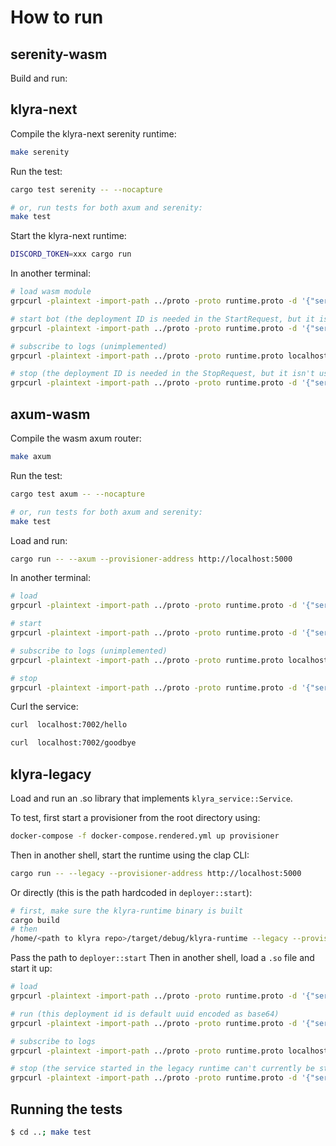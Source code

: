 # How to run

## serenity-wasm

Build and run:

## klyra-next

Compile the klyra-next serenity runtime:

```bash
make serenity
```

Run the test:

```bash
cargo test serenity -- --nocapture

# or, run tests for both axum and serenity:
make test
```

Start the klyra-next runtime:

```bash
DISCORD_TOKEN=xxx cargo run
```

In another terminal:

``` bash
# load wasm module
grpcurl -plaintext -import-path ../proto -proto runtime.proto -d '{"service_name": "Tonic", "path": "/home/<path to klyra>/runtime/serenity.wasm"}' localhost:6001 runtime.Runtime/Load

# start bot (the deployment ID is needed in the StartRequest, but it isn't used by the serenity bot currently)
grpcurl -plaintext -import-path ../proto -proto runtime.proto -d '{"service_name": "Tonic", "deployment_id": "MDAwMDAwMDAtMDAwMC0wMDAwLTAwMDAtMDAwMDAwMDAwMDAw"}' localhost:6001 runtime.Runtime/Start

# subscribe to logs (unimplemented)
grpcurl -plaintext -import-path ../proto -proto runtime.proto localhost:6001 runtime.Runtime/SubscribeLogs

# stop (the deployment ID is needed in the StopRequest, but it isn't used by the serenity bot currently)
grpcurl -plaintext -import-path ../proto -proto runtime.proto -d '{"service_name": "Tonic", "deployment_id": "MDAwMDAwMDAtMDAwMC0wMDAwLTAwMDAtMDAwMDAwMDAwMDAw"}' localhost:6001 runtime.Runtime/Stop
```

## axum-wasm

Compile the wasm axum router:

```bash
make axum
```

Run the test:

```bash
cargo test axum -- --nocapture

# or, run tests for both axum and serenity:
make test
```

Load and run:

```bash
cargo run -- --axum --provisioner-address http://localhost:5000
```

In another terminal:

``` bash
# load
grpcurl -plaintext -import-path ../proto -proto runtime.proto -d '{"service_name": "Tonic", "path": "/home/<path to klyra>/runtime/axum.wasm"}' localhost:6001 runtime.Runtime/Load

# start
grpcurl -plaintext -import-path ../proto -proto runtime.proto -d '{"service_name": "Tonic", "deployment_id": "MDAwMDAwMDAtMDAwMC0wMDAwLTAwMDAtMDAwMDAwMDAwMDAw"}' localhost:6001 runtime.Runtime/Start

# subscribe to logs (unimplemented)
grpcurl -plaintext -import-path ../proto -proto runtime.proto localhost:6001 runtime.Runtime/SubscribeLogs

# stop
grpcurl -plaintext -import-path ../proto -proto runtime.proto -d '{"service_name": "Tonic", "deployment_id": "MDAwMDAwMDAtMDAwMC0wMDAwLTAwMDAtMDAwMDAwMDAwMDAw"}' localhost:6001 runtime.Runtime/Stop
```

Curl the service:
```bash
curl  localhost:7002/hello

curl  localhost:7002/goodbye
```

## klyra-legacy

Load and run an .so library that implements `klyra_service::Service`. 

To test, first start a provisioner from the root directory using:

```bash
docker-compose -f docker-compose.rendered.yml up provisioner
```

Then in another shell, start the runtime using the clap CLI:

```bash
cargo run -- --legacy --provisioner-address http://localhost:5000
```

Or directly (this is the path hardcoded in `deployer::start`):
```bash
# first, make sure the klyra-runtime binary is built
cargo build
# then
/home/<path to klyra repo>/target/debug/klyra-runtime --legacy --provisioner-address http://localhost:5000
```

Pass the path to `deployer::start`
Then in another shell, load a `.so` file and start it up:

``` bash
# load
grpcurl -plaintext -import-path ../proto -proto runtime.proto -d '{"service_name": "Tonic", "path": "/home/<path to klyra>/examples/rocket/hello-world/target/debug/libhello_world.so"}' localhost:6001 runtime.Runtime/Load

# run (this deployment id is default uuid encoded as base64)
grpcurl -plaintext -import-path ../proto -proto runtime.proto -d '{"service_name": "Tonic", "deployment_id": "MDAwMDAwMDAtMDAwMC0wMDAwLTAwMDAtMDAwMDAwMDAwMDAw"}' localhost:6001 runtime.Runtime/Start

# subscribe to logs
grpcurl -plaintext -import-path ../proto -proto runtime.proto localhost:6001 runtime.Runtime/SubscribeLogs

# stop (the service started in the legacy runtime can't currently be stopped)
grpcurl -plaintext -import-path ../proto -proto runtime.proto -d '{"service_name": "Tonic"}' localhost:6001 runtime.Runtime/Stop
```

## Running the tests
```bash
$ cd ..; make test
```
